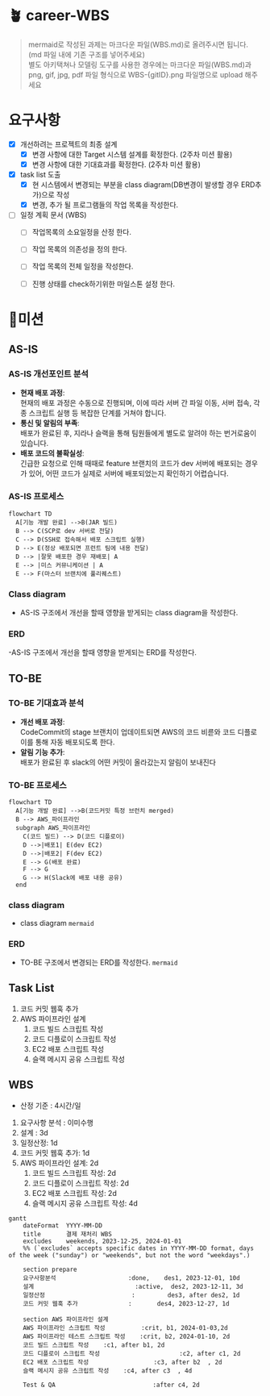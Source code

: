 
# 🪴 career-WBS
> mermaid로 작성된 과제는 마크다운 파일(WBS.md)로 올려주시면 됩니다. (md 파일 내에 기존 구조를 넣어주세요) <br>
> 별도 아키택쳐나 모델링 도구를 사용한 경우에는 마크다운 파일(WBS.md)과 png, gif, jpg, pdf 파일 형식으로 WBS-{gitID}.png 파일명으로 upload 해주세요
# 요구사항
- [x] 개선하려는 프로젝트의 최종 설계
    - [x] 변경 사항에 대한 Target 시스템 설계를 확정한다. (2주차 미션 활용)
    - [x] 변경 사항에 대한 기대효과를 확정한다. (2주차 미션 활용)
- [x] task list 도출
    - [x] 현 시스템에서 변경되는 부분을 class diagram(DB변경이 발생할 경우 ERD추가)으로 작성
    - [x] 변경, 추가 될 프로그램들의 작업 목록을 작성한다.
- [ ] 일정 계획 문서 (WBS)
  - [ ] 작업목록의 소요일정을 산정 한다.
  - [ ] 작업 목록의 의존성을 정의 한다.
  - [ ] 작업 목록의 전체 일정을 작성한다.
  - [ ] 진행 상태를 check하기위한 마일스톤 설정 한다.


# 🚀미션
## AS-IS
### AS-IS 개선포인트 분석

- __현재 배포 과정__:\
  현재의 배포 과정은 수동으로 진행되며, 이에 따라 서버 간 파일 이동, 서버 접속, 각종 스크립트 실행 등 복잡한 단계를 거쳐야 합니다.
- __통신 및 알림의 부족__:\
  배포가 완료된 후, 지라나 슬랙을 통해 팀원들에게 별도로 알려야 하는 번거로움이 있습니다.
- __배포 코드의 불확실성__:\
  긴급한 요청으로 인해 때때로 feature 브랜치의 코드가 dev 서버에 배포되는 경우가 있어, 어떤 코드가 실제로 서버에 배포되었는지 확인하기 어렵습니다.

### AS-IS 프로세스

```mermaid
flowchart TD
  A[기능 개발 완료] -->B(JAR 빌드)
  B --> C(SCP로 dev 서버로 전달)
  C --> D(SSH로 접속해서 배포 스크립트 실행)
  D --> E(정상 배포되면 프런트 팀에 내용 전달)
  D --> |잘못 배포한 경우 재배포| A
  E --> |미스 커뮤니케이션 | A
  E --> F(마스터 브랜치에 풀리퀘스트)
```

### Class diagram
- AS-IS 구조에서 개선을 할때 영향을 받게되는 class diagram을 작성한다.

### ERD
-AS-IS 구조에서 개선을 할때 영향을 받게되는 ERD를 작성한다.

## TO-BE 
### TO-BE 기대효과 분석

- __개선 배포 과정__:\
CodeCommit의 stage 브랜치이 업데이트되면 AWS의 코드 비륻와 코드 디플로이를 통해 자동 배포되도록 한다. 
- __알림 기능 추가__:\
  배포가 완료된 후 slack의 어떤 커밋이 올라갔는지 알림이 보내진다

### TO-BE 프로세스

```mermaid
flowchart TD
  A[기능 개발 완료] -->B(코드커밋 특정 브런치 merged)
  B --> AWS_파이프라인
  subgraph AWS_파이프라인
    C(코드 빌드) --> D(코드 디플로이)
    D -->|배포1| E(dev EC2)
    D -->|배포2| F(dev EC2)
    E --> G(배포 완료)
    F --> G
    G --> H(Slack에 배포 내용 공유)
  end
```

### class diagram
- class diagram
```mermaid```
    

### ERD
- TO-BE 구조에서 변경되는 ERD를 작성한다.
```mermaid```

## Task List
1. 코드 커밋 웹훅 추가
2. AWS 파이프라인 설계
    1. 코드 빌드 스크립트 작성
    2. 코드 디플로이 스크립트 작성
    3. EC2 배포 스크립트 작성
    4. 슬랙 메시지 공유 스크립트 작성

## WBS

- 산정 기준 : 4시간/일

1. 요구사항 분석 : 이미수행
2. 설계 : 3d
3. 일정산정: 1d
4. 코드 커밋 웹훅 추가: 1d
5. AWS 파이프라인 설계: 2d
    1. 코드 빌드 스크립트 작성: 2d
    2. 코드 디플로이 스크립트 작성: 2d
    3. EC2 배포 스크립트 작성: 2d
    4. 슬랙 메시지 공유 스크립트 작성: 4d

```mermaid
gantt
    dateFormat  YYYY-MM-DD
    title       결제 재처리 WBS
    excludes    weekends, 2023-12-25, 2024-01-01
    %% (`excludes` accepts specific dates in YYYY-MM-DD format, days of the week ("sunday") or "weekends", but not the word "weekdays".)

    section prepare
    요구사항분석                    :done,    des1, 2023-12-01, 10d
    설계                            :active,  des2, 2023-12-11, 3d
    일정산정                        :         des3, after des2, 1d
    코드 커밋 웹훅 추가              :       des4, 2023-12-27, 1d

    section AWS 파이프라인 설계
    AWS 파이프라인 스크립트 작성          :crit, b1, 2024-01-03,2d
    AWS 파이프라인 테스트 스크립트 작성    :crit, b2, 2024-01-10, 2d
    코드 빌드 스크립트 작성    :c1, after b1, 2d
    코드 디플로이 스크립트 작성                      :c2, after c1, 2d
    EC2 배포 스크립트 작성                  :c3, after b2  , 2d
    슬랙 메시지 공유 스크립트 작성    :c4, after c3  , 4d

    Test & QA                           :after c4, 2d

```


